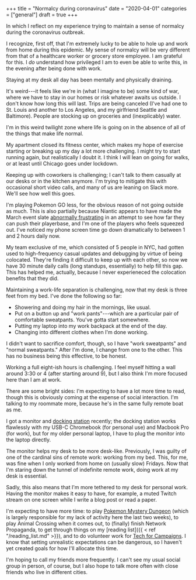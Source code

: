 +++
title = "Normalcy during coronavirus"
date = "2020-04-01"
categories = ["general"]
draft = true
+++

In which I reflect on my experience trying to maintain a sense of normalcy during the coronavirus outbreak.

<!--more-->

I recognize, first off, that I'm extremely lucky to be able to hole up and work from home during this epidemic. My sense of normalcy will be very different from that of a healthcare worker or grocery store employee. I am grateful for this. I *do* understand how privileged I am to even be able to write this, in the evening after being done with work.


Staying at my desk all day has been mentally and physically draining.

It's weird---it feels like we're in (what I imagine to be) some kind of war, where we have to stay in our homes or risk whatever awaits us outside. I don't know how long this will last. Trips are being canceled (I've had one to St. Louis and another to Los Angeles, and my girlfriend Seattle and Baltimore). People are stocking up on groceries and (inexplicably) water.

I'm in this weird twilight zone where life is going on in the absence of all of the things that make life normal.


My apartment closed its fitness center, which makes my hope of exercise starting or breaking up my day a lot more challenging. I might try to start running again, but realistically I doubt it. I think I will lean on going for walks, or at least until Chicago goes under lockdown.

Keeping up with coworkers is challenging; I can't talk to them casually at our desks or in the kitchen anymore. I'm trying to mitigate this with occasional short video calls, and many of us are leaning on Slack more. We'll see how well this goes.

I'm playing Pokemon GO less, for the obvious reason of not going outside as much. This is also partially because Niantic appears to have made the March event slate [abnormally frustrating](https://old.reddit.com/r/TheSilphRoad/comments/fbqvi7/psa_if_the_new_march_events_are_making_you_feel/) in an attempt to see how far they can push their playerbase, and I'm one of the players who feels squeezed out. I've noticed my phone screen time go down dramatically to between 1 and 2 hours daily now.

My team exclusive of me, which consisted of 5 people in NYC, had gotten used to high-frequency casual updates and debugging by virtue of being colocated. They're finding it difficult to keep up with each other, so now we have 30 minute daily calls (long standups, essentially) to help fill this gap. This has helped me, actually, because I never experieneced the colocation benefits that they did.

Maintaining a work-life separation is challenging, now that my desk is three feet from my bed. I've done the following so far:
 * Showering and doing my hair in the mornings, like usual.
 * Put on a button up and "work pants"---which are a particular pair of comfortable sweatpants. You've gotta start somewhere.
 * Putting my laptop into my work backpack at the end of the day.
 * Changing into different clothes when I'm done working.

I didn't want to sacrifice comfort, though, so I have "work sweatpants" and "normal sweatpants." After I'm done, I change from one to the other. This has no business being this effective, to be honest.

Working a full eight-ish hours is challenging. I feel myself hitting a wall around 3:30 or 4 (after starting around 9), but I also think I'm more focused here than I am at work.

There are some bright sides: I'm expecting to have a lot more time to read, though this is obviously coming at the expense of social interaction. I'm talking to my roommate more, because he's in the same fully remote boat as me.

I got a monitor and [docking station](https://www.dell.com/en-us/work/shop/dell-universal-dock-d6000/apd/452-bcyt/pc-accessories) recently; the docking station works flawlessly with my USB-C Chromebook (for personal use) and Macbook Pro (for work), but for my older personal laptop, I have to plug the monitor into the laptop directly.

The monitor helps my desk to be more desk-like. Previously, I was guilty of one of the cardinal sins of remote work: working from my bed. This, for me, was fine when I only worked from home on (usually slow) Fridays. Now that I'm staring down the tunnel of indefinite remote work, doing work at my desk is essential.

Sadly, this also means that I'm more tethered to my desk for personal work. Having the monitor makes it easy to have, for example, a muted Twitch stream on one screen while I write a blog post or read a paper.

I'm expecting to have more time: to play [Pokemon Mystery Dungeon](https://mysterydungeon.pokemon.com/en-us/) (which is largely responsible for my lack of activity here the last two weeks), to play Animal Crossing when it comes out, to (finally) finish Network Propaganda, to get through things on my [reading list]({{ < ref "/reading_list.md" >}}), and to do volunteer work for [Tech for Campaigns](https://www.techforcampaigns.org/). I know that setting unrealistic expectations can be dangerous, so I haven't yet created goals for how I'll allocate this time.

I'm hoping to call my friends more frequently. I can't see my usual social group in person, of course, but I also hope to talk more often with close friends who live in different cities.









